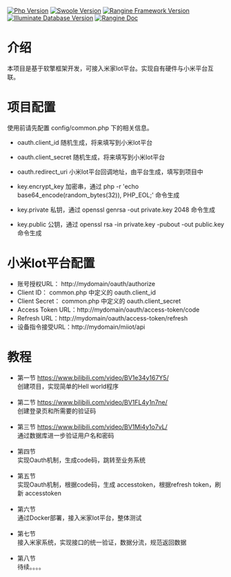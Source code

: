 [![Php Version](https://img.shields.io/badge/php-%3E=7.1-brightgreen.svg)](https://secure.php.net/)
[![Swoole Version](https://img.shields.io/badge/swoole-%3E=4.3.0-brightgreen.svg)](https://github.com/swoole/swoole-src)
[![Rangine Framework Version](https://img.shields.io/badge/rangine-%3E=0.0.1-brightgreen.svg)](https://github.com/we7coreteam/w7-rangine)
[![Illuminate Database Version](https://img.shields.io/badge/illuminate/database-%3E=5.6.0-brightgreen.svg)](https://github.com/illuminate/database)
[![Rangine Doc](https://img.shields.io/badge/docs-passing-green.svg?maxAge=2592000)](https://wiki.w7.cc/chapter/1?id=1175#)


# 介绍

本项目是基于软擎框架开发，可接入米家Iot平台。实现自有硬件与小米平台互联。

# 项目配置

使用前请先配置 config/common.php 下的相关信息。

 - oauth.client_id 随机生成，将来填写到小米Iot平台
 - oauth.client_secret 随机生成，将来填写到小米Iot平台
 - oauth.redirect_uri 小米Iot平台回调地址，由平台生成，填写到项目中


 - key.encrypt_key 加密串，通过 php -r 'echo base64_encode(random_bytes(32)), PHP_EOL;' 命令生成
 - key.private 私钥，通过 openssl genrsa -out private.key 2048 命令生成
 - key.public 公钥，通过 openssl rsa -in private.key -pubout -out public.key 命令生成


# 小米Iot平台配置

 - 账号授权URL： http://mydomain/oauth/authorize
 - Client ID： common.php 中定义的 oauth.client_id
 - Client Secret： common.php 中定义的 oauth.client_secret
 - Access Token URL：http://mydomain/oauth/access-token/code
 - Refresh URL：http://mydomain/oauth/access-token/refresh
 - 设备指令接受URL：http://mydomain/miiot/api


# 教程

 - 第一节 https://www.bilibili.com/video/BV1e34y167Y5/  <br />创建项目，实现简单的Hell world程序<br /><br />
 - 第二节 https://www.bilibili.com/video/BV1FL4y1n7ne/  <br />创建登录页和所需要的验证码<br /><br />
 - 第三节 https://www.bilibili.com/video/BV1Mi4y1o7vL/  <br />通过数据库进一步验证用户名和密码<br /><br />
 - 第四节 <br />实现Oauth机制，生成code码，跳转至业务系统<br /><br />
 - 第五节 <br />实现Oauth机制，根据code码，生成 accesstoken，根据refresh token，刷新 accesstoken<br /><br />
 - 第六节 <br />通过Docker部署，接入米家Iot平台，整体测试<br /><br />
 - 第七节 <br />接入米家系统，实现接口的统一验证，数据分流，规范返回数据<br /><br />
 - 第八节 <br /> 待续。。。。<br /><br />
 











